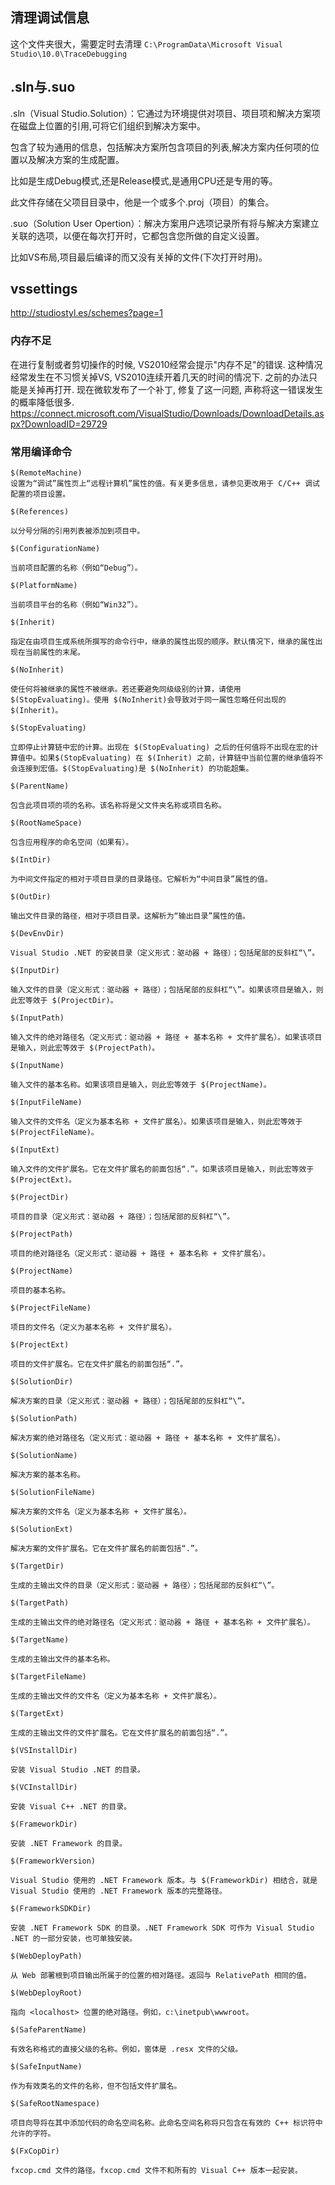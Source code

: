 ## 清理调试信息 ##
这个文件夹很大，需要定时去清理
`C:\ProgramData\Microsoft Visual Studio\10.0\TraceDebugging`
## .sln与.suo ##
.sln（Visual Studio.Solution）：它通过为环境提供对项目、项目项和解决方案项在磁盘上位置的引用,可将它们组织到解决方案中。

包含了较为通用的信息，包括解决方案所包含项目的列表,解决方案内任何项的位置以及解决方案的生成配置。

比如是生成Debug模式,还是Release模式,是通用CPU还是专用的等。

此文件存储在父项目目录中，他是一个或多个.proj（项目）的集合。

.suo（Solution User Opertion）：解决方案用户选项记录所有将与解决方案建立关联的选项，以便在每次打开时，它都包含您所做的自定义设置。

比如VS布局,项目最后编译的而又没有关掉的文件(下次打开时用)。

## vssettings ##
http://studiostyl.es/schemes?page=1
### 内存不足 ###
在进行复制或者剪切操作的时候, VS2010经常会提示"内存不足"的错误. 这种情况经常发生在不习惯关掉VS, VS2010连续开着几天的时间的情况下. 之前的办法只能是关掉再打开. 现在微软发布了一个补丁, 修复了这一问题, 声称将这一错误发生的概率降低很多.
https://connect.microsoft.com/VisualStudio/Downloads/DownloadDetails.aspx?DownloadID=29729

### 常用编译命令 ###
```
$(RemoteMachine)
设置为“调试”属性页上“远程计算机”属性的值。有关更多信息，请参见更改用于 C/C++ 调试配置的项目设置。

$(References)

以分号分隔的引用列表被添加到项目中。

$(ConfigurationName)

当前项目配置的名称（例如“Debug”）。

$(PlatformName)

当前项目平台的名称（例如“Win32”）。

$(Inherit)

指定在由项目生成系统所撰写的命令行中，继承的属性出现的顺序。默认情况下，继承的属性出现在当前属性的末尾。

$(NoInherit)

使任何将被继承的属性不被继承。若还要避免同级级别的计算，请使用 $(StopEvaluating)。使用 $(NoInherit)会导致对于同一属性忽略任何出现的 $(Inherit)。

$(StopEvaluating)

立即停止计算链中宏的计算。出现在 $(StopEvaluating) 之后的任何值将不出现在宏的计算值中。如果$(StopEvaluating) 在 $(Inherit) 之前，计算链中当前位置的继承值将不会连接到宏值。$(StopEvaluating)是 $(NoInherit) 的功能超集。

$(ParentName)

包含此项目项的项的名称。该名称将是父文件夹名称或项目名称。

$(RootNameSpace)

包含应用程序的命名空间（如果有）。

$(IntDir)

为中间文件指定的相对于项目目录的目录路径。它解析为“中间目录”属性的值。

$(OutDir)

输出文件目录的路径，相对于项目目录。这解析为“输出目录”属性的值。

$(DevEnvDir)

Visual Studio .NET 的安装目录（定义形式：驱动器 + 路径）；包括尾部的反斜杠“\”。

$(InputDir)

输入文件的目录（定义形式：驱动器 + 路径）；包括尾部的反斜杠“\”。如果该项目是输入，则此宏等效于 $(ProjectDir)。

$(InputPath)

输入文件的绝对路径名（定义形式：驱动器 + 路径 + 基本名称 + 文件扩展名）。如果该项目是输入，则此宏等效于 $(ProjectPath)。

$(InputName)

输入文件的基本名称。如果该项目是输入，则此宏等效于 $(ProjectName)。

$(InputFileName)

输入文件的文件名（定义为基本名称 + 文件扩展名）。如果该项目是输入，则此宏等效于 $(ProjectFileName)。

$(InputExt)

输入文件的文件扩展名。它在文件扩展名的前面包括“.”。如果该项目是输入，则此宏等效于 $(ProjectExt)。

$(ProjectDir)

项目的目录（定义形式：驱动器 + 路径）；包括尾部的反斜杠“\”。

$(ProjectPath)

项目的绝对路径名（定义形式：驱动器 + 路径 + 基本名称 + 文件扩展名）。

$(ProjectName)

项目的基本名称。

$(ProjectFileName)

项目的文件名（定义为基本名称 + 文件扩展名）。

$(ProjectExt)

项目的文件扩展名。它在文件扩展名的前面包括“.”。

$(SolutionDir)

解决方案的目录（定义形式：驱动器 + 路径）；包括尾部的反斜杠“\”。

$(SolutionPath)

解决方案的绝对路径名（定义形式：驱动器 + 路径 + 基本名称 + 文件扩展名）。

$(SolutionName)

解决方案的基本名称。

$(SolutionFileName)

解决方案的文件名（定义为基本名称 + 文件扩展名）。

$(SolutionExt)

解决方案的文件扩展名。它在文件扩展名的前面包括“.”。

$(TargetDir)

生成的主输出文件的目录（定义形式：驱动器 + 路径）；包括尾部的反斜杠“\”。

$(TargetPath)

生成的主输出文件的绝对路径名（定义形式：驱动器 + 路径 + 基本名称 + 文件扩展名）。

$(TargetName)

生成的主输出文件的基本名称。

$(TargetFileName)

生成的主输出文件的文件名（定义为基本名称 + 文件扩展名）。

$(TargetExt)

生成的主输出文件的文件扩展名。它在文件扩展名的前面包括“.”。

$(VSInstallDir)

安装 Visual Studio .NET 的目录。

$(VCInstallDir)

安装 Visual C++ .NET 的目录。

$(FrameworkDir)

安装 .NET Framework 的目录。

$(FrameworkVersion)

Visual Studio 使用的 .NET Framework 版本。与 $(FrameworkDir) 相结合，就是 Visual Studio 使用的 .NET Framework 版本的完整路径。

$(FrameworkSDKDir)

安装 .NET Framework SDK 的目录。.NET Framework SDK 可作为 Visual Studio .NET 的一部分安装，也可单独安装。

$(WebDeployPath)

从 Web 部署根到项目输出所属于的位置的相对路径。返回与 RelativePath 相同的值。

$(WebDeployRoot)

指向 <localhost> 位置的绝对路径。例如，c:\inetpub\wwwroot。

$(SafeParentName)

有效名称格式的直接父级的名称。例如，窗体是 .resx 文件的父级。

$(SafeInputName)

作为有效类名的文件的名称，但不包括文件扩展名。

$(SafeRootNamespace)

项目向导将在其中添加代码的命名空间名称。此命名空间名称将只包含在有效的 C++ 标识符中允许的字符。

$(FxCopDir)

fxcop.cmd 文件的路径。fxcop.cmd 文件不和所有的 Visual C++ 版本一起安装。
```